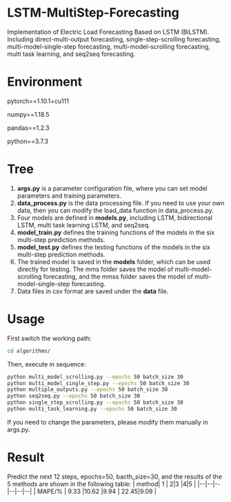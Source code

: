 # LSTM-MultiStep-Forecasting
Implementation of Electric Load Forecasting Based on LSTM (BiLSTM). Including direct-multi-output forecasting, single-step-scrolling forecasting, multi-model-single-step forecasting, multi-model-scrolling forecasting, multi task learning, and seq2seq forecasting.

# Environment
pytorch==1.10.1+cu111

numpy==1.18.5

pandas==1.2.3

python==3.7.3
# Tree

1. **args.py** is a parameter configuration file, where you can set model parameters and training parameters.
2. **data_process.py** is the data processing file. If you need to use your own data, then you can modify the load_data function in data_process.py.
3. Four models are defined in **models.py**, including LSTM, bidirectional LSTM, multi task learning LSTM, and seq2seq.
4. **model_train.py** defines the training functions of the models in the six multi-step prediction methods.
5. **model_test.py** defines the testing functions of the models in the six multi-step prediction methods.
6. The trained model is saved in the **models** folder, which can be used directly for testing. The mms folder saves the model of multi-model-scrolling forecasting, and the mmss folder saves the model of multi-model-single-step forecasting.
7. Data files in csv format are saved under the **data** file.
# Usage
First switch the working path:
```bash
cd algorithms/
```
Then, execute in sequence:
```bash
python multi_model_scrolling.py --epochs 50 batch_size 30
python multi_model_single_step.py --epochs 50 batch_size 30
python multiple_outputs.py --epochs 50 batch_size 30
python seq2seq.py --epochs 50 batch_size 30
python single_step_scrolling.py --epochs 50 batch_size 30
python multi_task_learning.py --epochs 50 batch_size 30
```
If you need to change the parameters, please modify them manually in args.py.
# Result
Predict the next 12 steps, epochs=50, bacth_size=30, and the results of the 5 methods are shown in the following table:
| method| 1 | 2|3 |4|5 |
|--|--|--|--|--|--|
| MAPE/% | 9.33 |10.62 |9.94 | 22.45|9.09 |
